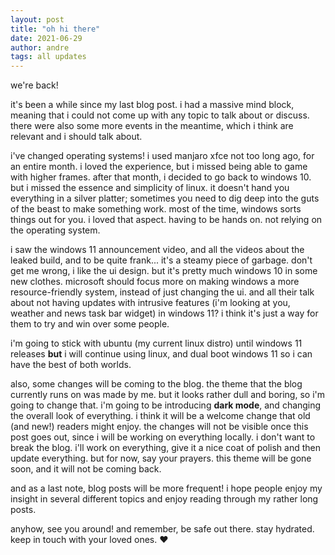 ```yaml
---
layout: post
title: "oh hi there"
date: 2021-06-29
author: andre
tags: all updates
---
```


we're back!

it's been a while since my last blog post. i had a massive mind block, meaning that i could not come up with any topic to talk about or discuss. there were also some more events in the meantime, which i think are relevant and i should talk about.

i've changed operating systems! i used manjaro xfce not too long ago, for an entire month. i loved the experience, but i missed being able to game with higher frames. after that month, i decided to go back to windows 10. but i missed the essence and simplicity of linux. it doesn't hand you everything in a silver platter; sometimes you need to dig deep into the guts of the beast to make something work. most of the time, windows sorts things out for you. i loved that aspect. having to be hands on. not relying on the operating system.

i saw the windows 11 announcement video, and all the videos about the leaked build, and to be quite frank... it's a steamy piece of garbage. don't get me wrong, i like the ui design. but it's pretty much windows 10 in some new clothes. microsoft should focus more on making windows a more resource-friendly system, instead of just changing the ui. and all their talk about not having updates with intrusive features (i'm looking at you, weather and news task bar widget) in windows 11? i think it's just a way for them to try and win over some people.

i'm going to stick with ubuntu (my current linux distro) until windows 11 releases **but** i will continue using linux, and dual boot windows 11 so i can have the best of both worlds.

also, some changes will be coming to the blog. the theme that the blog currently runs on was made by me. but it looks rather dull and boring, so i'm going to change that. i'm going to be introducing **dark mode**, and changing the overall look of everything. i think it will be a welcome change that old (and new!) readers might enjoy. the changes will not be visible once this post goes out, since i will be working on everything locally. i don't want to break the blog. i'll work on everything, give it a nice coat of polish and then update everything. but for now, say your prayers. this theme will be gone soon, and it will not be coming back.

and as a last note, blog posts will be more frequent! i hope people enjoy my insight in several different topics and enjoy reading through my rather long posts.

anyhow, see you around! and remember, be safe out there. stay hydrated. keep in touch with your loved ones. &#10084;